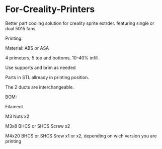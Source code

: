 # For-Creality-Printers
Better part cooling solution for creality sprite extrder. featuring single or dual 5015 fans.

Printing:

Material: ABS or ASA
 
4 primeters, 5 top and bottoms, 10-40% infill.
 
Use supports and brim as needed
 
Parts in STL allready in printing position.
 
The 2 ducts are interchangeable.

BOM:

Filament
 
M3 Nuts x2
 
M3x8 BHCS or SHCS Screw x2
 
M4x20 BHCS or SHCS Srew x1 or x2, depending on wich version you are printing
